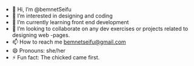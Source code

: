 - 👋 Hi, I’m @bemnetSeifu
- 👀 I’m interested in designing and coding 
- 🌱 I’m currently learning front end development
- 💞️ I’m looking to collaborate on any dev exercises or projects related to designing web -pages.
- 📫 How to reach me bemnetseifu@gmail.com 
- 😄 Pronouns: she/her
- ⚡ Fun fact: The chicked came first.

<!---
bemnetSeifu/bemnetSeifu is a ✨ special ✨ repository because its `README.md` (this file) appears on your GitHub profile.
You can click the Preview link to take a look at your changes.
--->
